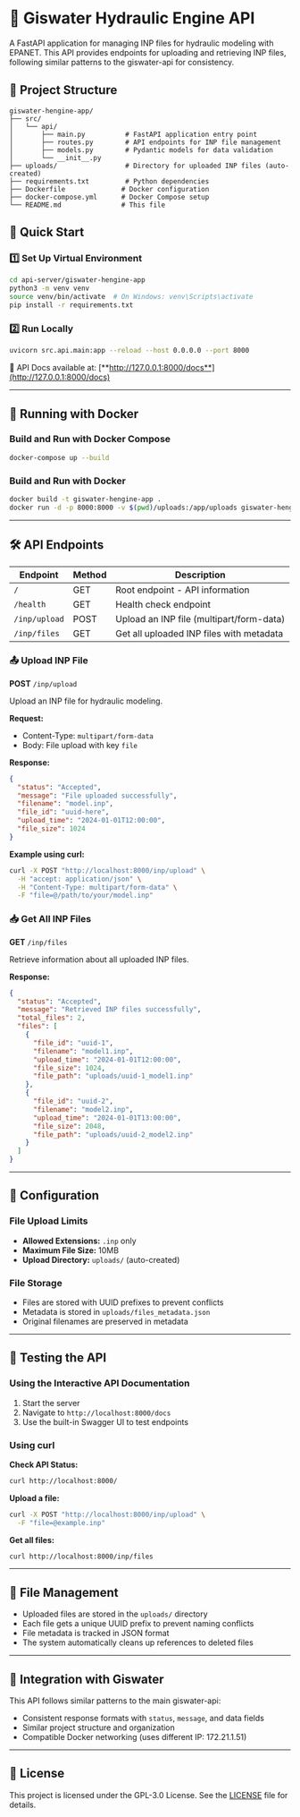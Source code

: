 # 🚀 Giswater Hydraulic Engine API

A FastAPI application for managing INP files for hydraulic modeling with EPANET. This API provides endpoints for uploading and retrieving INP files, following similar patterns to the giswater-api for consistency.

## 📂 Project Structure

```
giswater-hengine-app/
├── src/
│   └── api/
│       ├── main.py          # FastAPI application entry point
│       ├── routes.py        # API endpoints for INP file management
│       ├── models.py        # Pydantic models for data validation
│       └── __init__.py
├── uploads/                 # Directory for uploaded INP files (auto-created)
├── requirements.txt         # Python dependencies
├── Dockerfile              # Docker configuration
├── docker-compose.yml      # Docker Compose setup
└── README.md               # This file
```

## 🚀 Quick Start

### 1️⃣ **Set Up Virtual Environment**

```bash
cd api-server/giswater-hengine-app
python3 -m venv venv
source venv/bin/activate  # On Windows: venv\Scripts\activate
pip install -r requirements.txt
```

### 2️⃣ **Run Locally**

```bash
uvicorn src.api.main:app --reload --host 0.0.0.0 --port 8000
```

📌 API Docs available at: [**http://127.0.0.1:8000/docs**](http://127.0.0.1:8000/docs)

---

## 🐳 Running with Docker

### **Build and Run with Docker Compose**

```bash
docker-compose up --build
```

### **Build and Run with Docker**

```bash
docker build -t giswater-hengine-app .
docker run -d -p 8000:8000 -v $(pwd)/uploads:/app/uploads giswater-hengine-app
```

---

## 🛠️ API Endpoints

| Endpoint          | Method | Description                                    |
|-------------------|--------|-----------------------------------------------|
| `/`               | GET    | Root endpoint - API information               |
| `/health`         | GET    | Health check endpoint                         |
| `/inp/upload`     | POST   | Upload an INP file (multipart/form-data)     |
| `/inp/files`      | GET    | Get all uploaded INP files with metadata     |

### 📤 Upload INP File

**POST** `/inp/upload`

Upload an INP file for hydraulic modeling.

**Request:**
- Content-Type: `multipart/form-data`
- Body: File upload with key `file`

**Response:**
```json
{
  "status": "Accepted",
  "message": "File uploaded successfully",
  "filename": "model.inp",
  "file_id": "uuid-here",
  "upload_time": "2024-01-01T12:00:00",
  "file_size": 1024
}
```

**Example using curl:**
```bash
curl -X POST "http://localhost:8000/inp/upload" \
  -H "accept: application/json" \
  -H "Content-Type: multipart/form-data" \
  -F "file=@/path/to/your/model.inp"
```

### 📥 Get All INP Files

**GET** `/inp/files`

Retrieve information about all uploaded INP files.

**Response:**
```json
{
  "status": "Accepted",
  "message": "Retrieved INP files successfully",
  "total_files": 2,
  "files": [
    {
      "file_id": "uuid-1",
      "filename": "model1.inp",
      "upload_time": "2024-01-01T12:00:00",
      "file_size": 1024,
      "file_path": "uploads/uuid-1_model1.inp"
    },
    {
      "file_id": "uuid-2",
      "filename": "model2.inp",
      "upload_time": "2024-01-01T13:00:00",
      "file_size": 2048,
      "file_path": "uploads/uuid-2_model2.inp"
    }
  ]
}
```

---

## 🔧 Configuration

### File Upload Limits
- **Allowed Extensions:** `.inp` only
- **Maximum File Size:** 10MB
- **Upload Directory:** `uploads/` (auto-created)

### File Storage
- Files are stored with UUID prefixes to prevent conflicts
- Metadata is stored in `uploads/files_metadata.json`
- Original filenames are preserved in metadata

---

## 🧪 Testing the API

### Using the Interactive API Documentation
1. Start the server
2. Navigate to `http://localhost:8000/docs`
3. Use the built-in Swagger UI to test endpoints

### Using curl

**Check API Status:**
```bash
curl http://localhost:8000/
```

**Upload a file:**
```bash
curl -X POST "http://localhost:8000/inp/upload" \
  -F "file=@example.inp"
```

**Get all files:**
```bash
curl http://localhost:8000/inp/files
```

---

## 📁 File Management

- Uploaded files are stored in the `uploads/` directory
- Each file gets a unique UUID prefix to prevent naming conflicts
- File metadata is tracked in JSON format
- The system automatically cleans up references to deleted files

---

## 🔗 Integration with Giswater

This API follows similar patterns to the main giswater-api:
- Consistent response formats with `status`, `message`, and data fields
- Similar project structure and organization
- Compatible Docker networking (uses different IP: 172.21.1.51)

---

## 📌 License

This project is licensed under the GPL-3.0 License. See the [LICENSE](LICENSE) file for details.
